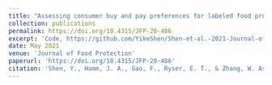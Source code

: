 ```yaml
---
title: "Assessing consumer buy and pay preferences for labeled food products with statistical and machine learning methods"
collection: publications
permalink: https://doi.org/10.4315/JFP-20-486
excerpt: 'Code, https://github.com/YikeShen/Shen-et-al.-2021-Journal-of-Food-Protection'
date: May 2021
venue: 'Journal of Food Protection'
paperurl: 'https://doi.org/10.4315/JFP-20-486'
citation: 'Shen, Y., Hamm, J. A., Gao, F., Ryser, E. T., & Zhang, W. Assessing consumer buy and pay preferences for labeled food products with statistical and machine learning methodsConsumer buy and pay preferences for labeled food products. Journal of Food Protection.'
---
```

